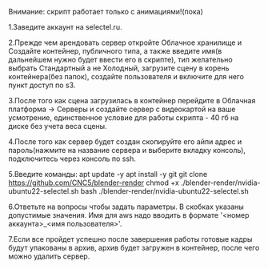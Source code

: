 Внимание: скрипт работает только с анимациями!(пока)

1.Заведите аккаунт на selectel.ru.

2.Прежде чем арендовать сервер откройте Облачное хранилище и Создайте контейнер, публичного типа, а также введите имя(в дальнейшем нужно будет ввести его в скрипте), тип желательно выбрать Стандартный а не Холодный, загрузите сцену в корень контейнера(без папок), создайте пользователя и включите для него пункт доступ по s3.

3.После того как сцена загрузилась в контейнер перейдите в Облачная платформа -> Серверы и создайте сервер с видеокартой на ваше усмотрение, единственное условие для работы скрипта - 40 гб на диске без учета веса сцены.

4.После того как сервер будет создан скопируйте его айпи адрес и пароль(нажмите на название сервера и выберите вкладку консоль), подключитесь через консоль по ssh.

5.Введите команды:
apt update -y
apt install -y git
git clone https://github.com/CNC5/blender-render
chmod +x ./blender-render/nvidia-ubuntu22-selectel.sh
bash ./blender-render/nvidia-ubuntu22-selectel.sh

6.Ответьте на вопросы чтобы задать параметры. В скобках указаны допустимые значения. Имя для aws надо вводить в формате '<номер аккаунта>_<имя пользователя>'.

7.Если все пройдет успешно после завершения работы готовые кадры будут упакованы в архив, архив будет загружен в контейнер, после чего можно удалить сервер.
